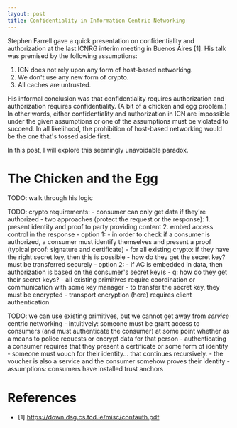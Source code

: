 ```yaml
---
layout: post
title: Confidentiality in Information Centric Networking
---
```


Stephen Farrell gave a quick presentation on confidentiality and authorization at the last 
ICNRG interim meeting in Buenos Aires [1]. His talk was premised by the following assumptions:

1. ICN does not rely upon any form of host-based networking.
2. We don't use any new form of crypto. 
3. All caches are untrusted.

His informal conclusion was that confidentiality requires authorization and authorization
requires confidentiality. (A bit of a chicken and egg problem.) In other words, either 
confidentiality and authorization in ICN are impossible under the given assumptions or 
one of the assumptions must be violated to succeed. In all likelihood, the prohibition
of host-based networking would be the one that's tossed aside first. 

In this post, I will explore this seemingly unavoidable paradox. 

# The Chicken and the Egg

TODO: walk through his logic

TODO: crypto requirements:
    - consumer can only get data if they're authorized
    - two approaches (protect the request or the response):
        1. present identity and proof to party providing content
        2. embed access control in the response
    - option 1:
        - in order to check if a consumer is authorized, a consumer must identify themselves and present a proof (typical proof: signature and certificate)
            - for all existing crypto: if they have the right secret key, then this is possible
            - how do they get the secret key? must be transferred securely
    - option 2:
        - if AC is embedded in data, then authorization is based on the consumer's secret key(s
        - q: how do they get their secret keys?
            - all existing primitives require coordination or communication with some key manager
            - to transfer the secret key, they must be encrypted
            - transport encryption (here) requires client authentication

TODO: we can use existing primitives, but we cannot get away from *service* centric networking
    - intuitively: someone must be grant access to consumers (and must authenticate the consumer) at some point whether as a means to police requests or encrypt data for that person
        - authenticating a consumer requires that they present a certificate or some form of identity
        - someone must vouch for their identity... that continues recursively.
        - the voucher is also a service and the consumer somehow proves their identity
    - assumptions: consumers have installed trust anchors

# References

- [1] https://down.dsg.cs.tcd.ie/misc/confauth.pdf
